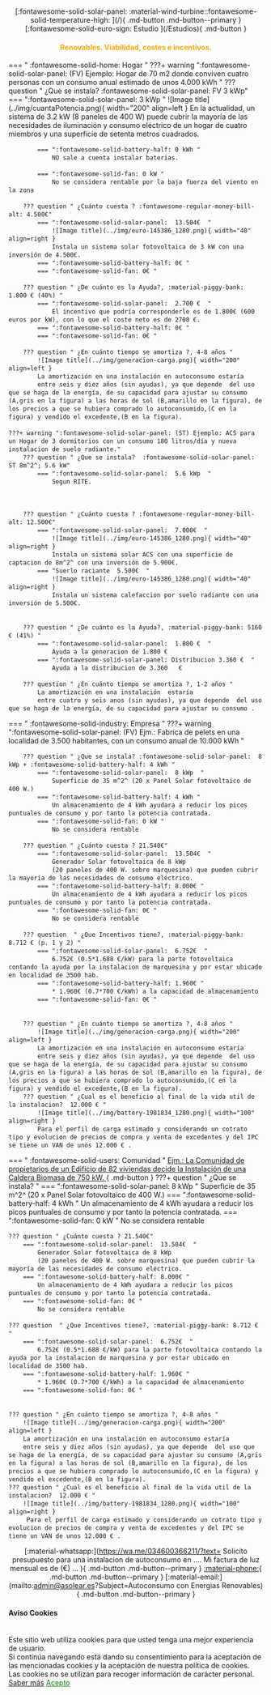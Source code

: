 
# 

<center>
[:fontawesome-solid-solar-panel: :material-wind-turbine::fontawesome-solid-temperature-high: ](/){ .md-button .md-button--primary }
[:fontawesome-solid-euro-sign: Estudio  ](/Estudios){ .md-button  }

<!-- 
[![Image title](../img/solar-cells-157122_1280.png){ width="40"  }](Estudios#aa){ .ms-button  }
[![Image title](../img/battery-1981834_1280.png){ width="40"  }](Estudios){ .ms-button  }
[![Image title](../img/wind-energy-157121_1280.png){ width="40"  }](Estudios){ .ms-button  }
[![Image title](../img/fire-gf61455d94_1280.png){ width="40"  }](Estudios){ .ms-button  } -->

<!-- [ :material-pencil:](/Estudios){ .md-button .md-button--primary } -->
<h4 style="color:Orange;">Renovables. Viabilidad, costes e incentivos.</h4>
</center>
<residencial>
=== "  :fontawesome-solid-home:  Hogar "
    ???+ warning ":fontawesome-solid-solar-panel: (FV) Ejemplo: Hogar de 70 m2 donde conviven cuatro personas con un consumo anual estimado de unos 4.000 kWh "
        ??? question " ¿Que se instala?  :fontawesome-solid-solar-panel: FV  3 kWp"
            === ":fontawesome-solid-solar-panel:  3 kWp  "
                ![Image title](../img/cuantaPotencia.png){ width="200" align=left }
                En la actualidad, un sistema de 3.2 kW (8 paneles de 400 W) puede cubrir la mayoría de las necesidades de iluminación y consumo eléctrico de un hogar de cuatro miembros y una superficie de setenta metros cuadrados.        
                
            === ":fontawesome-solid-battery-half: 0 kWh "
                NO sale a cuenta instalar baterias.

            === ":fontawesome-solid-fan: 0 kW "
                No se considera rentable por la baja fuerza del viento en la zona

        ??? question " ¿Cuánto cuesta ? :fontawesome-regular-money-bill-alt: 4.500€"
            === ":fontawesome-solid-solar-panel:  13.504€  "
                ![Image title](../img/euro-145386_1280.png){ width="40" align=right }
                Instala un sistema solar fotovoltaica de 3 kW con una inversión de 4.500€.
            === ":fontawesome-solid-battery-half: 0€ "
            === ":fontawesome-solid-fan: 0€ "

        ??? question " ¿De cuánto es la Ayuda?, :material-piggy-bank: 1.800 € (40%) "
            === ":fontawesome-solid-solar-panel:  2.700 €  "
                El incentivo que podría corresponderle es de 1.800€ (600 euros por kW), con lo que el coste neto es de 2700 €.
            === ":fontawesome-solid-battery-half: 0€ "
            === ":fontawesome-solid-fan: 0€ "

        ??? question " ¿En cuánto tiempo se amortiza ?, 4-8 años "
            ![Image title](../img/generacion-carga.png){ width="200" align=left }
            La amortización en una instalación en autoconsumo estaría
            entre seis y diez años (sin ayudas), ya que depende  del uso que se haga de la energía, de su capacidad para ajustar su consumo (A,gris en la figura) a las horas de sol (B,amarillo en la figura), de los precios a que se hubiera comprado lo autoconsumido,(C en la figura) y vendido el excedente,(B en la figura). 

    ???+ warning ":fontawesome-solid-solar-panel: (ST) Ejemplo: ACS para un Hogar de 3 dormitorios con un consumo 180 litros/día y nueva instalacion de suelo radiante."
        ??? question " ¿Que se instala?  :fontawesome-solid-solar-panel: ST 8m^2^; 5.6 kW"
            === ":fontawesome-solid-solar-panel:  5.6 kWp  "
                Segun RITE.        
                
  

        ??? question " ¿Cuánto cuesta ? :fontawesome-regular-money-bill-alt: 12.500€"
            === ":fontawesome-solid-solar-panel:  7.000€  "
                ![Image title](../img/euro-145386_1280.png){ width="40" align=right }
                Instala un sistema solar ACS con una superficie de captacion de 8m^2^ con una inversión de 5.900€.
            === "Suerlo raciante  5.500€  "
                ![Image title](../img/euro-145386_1280.png){ width="40" align=right }
                Instala un sistema calefaccion por suelo radiante con una inversión de 5.500€.


        ??? question " ¿De cuánto es la Ayuda?, :material-piggy-bank: 5160 € (41%) "
            === ":fontawesome-solid-solar-panel:  1.800 €  "
                Ayuda a la generacion de 1.800 €  
            === ":fontawesome-solid-solar-panel: Distribucion 3.360 €  "
                Ayuda a la distribucion de 3.360   €  

        ??? question " ¿En cuánto tiempo se amortiza ?, 1-2 años "
            La amortización en una instalación  estaría
            entre cuatro y seis anos (sin ayudas), ya que depende  del uso que se haga de la energía, de su capacidad para ajustar su consumo .

=== "  :fontawesome-solid-industry:  Empresa "
    ???+ warning ":fontawesome-solid-solar-panel: (FV) Ejm.: Fabrica de pelets en una localidad de 3.500 habitantes, con un consumo anual de 10.000 kWh "

        ??? question " ¿Que se instala? :fontawesome-solid-solar-panel:  8 kWp + :fontawesome-solid-battery-half: 4 kWh "
            === ":fontawesome-solid-solar-panel:  8 kWp  "
                Superficie de 35 m^2^ (20 x Panel Solar fotovoltaico de 400 W.) 
            === ":fontawesome-solid-battery-half: 4 kWh "
                Un almacenamiento de 4 kWh ayudara a reducir los picos puntuales de consumo y por tanto la potencia contratada.
            === ":fontawesome-solid-fan: 0 kW "
                No se considera rentable

        ??? question " ¿Cuánto cuesta ? 21.540€"
            === ":fontawesome-solid-solar-panel:  13.504€  "
                Generador Solar fotovoltaica de 8 kWp 
                (20 paneles de 400 W. sobre marquesina) que pueden cubrir la mayoría de las necesidades de consumo eléctrico.
            === ":fontawesome-solid-battery-half: 8.000€ "
                Un almacenamiento de 4 kWh ayudara a reducir los picos puntuales de consumo y por tanto la potencia contratada.
            === ":fontawesome-solid-fan: 0€ "
                No se considera rentable

        ??? question  " ¿Que Incentivos tiene?, :material-piggy-bank: 8.712 € (p. 1 y 2) "
            === ":fontawesome-solid-solar-panel:  6.752€  "
                6.752€ (0.5*1.688 €/kW) para la parte fotovoltaica contando la ayuda por la instalacion de marquesina y por estar ubicado en localidad de 3500 hab.
            === ":fontawesome-solid-battery-half: 1.960€ "
                * 1.960€ (0.7*700 €/kWh) a la capacidad de almacenamiento
            === ":fontawesome-solid-fan: 0€ "


        ??? question " ¿En cuánto tiempo se amortiza ?, 4-8 años "
            ![Image title](../img/generacion-carga.png){ width="200" align=left }
            La amortización en una instalación en autoconsumo estaría
            entre seis y diez años (sin ayudas), ya que depende  del uso que se haga de la energía, de su capacidad para ajustar su consumo (A,gris en la figura) a las horas de sol (B,amarillo en la figura), de los precios a que se hubiera comprado lo autoconsumido,(C en la figura) y vendido el excedente,(B en la figura). 
        ??? question " ¿Cual es el beneficio al final de la vida util de la instalacion?  12.000 € "
            ![Image title](../img/battery-1981834_1280.png){ width="100" align=right }
            Para el perfil de carga estimado y considerando un cotrato tipo y evolucion de precios de compra y venta de excedentes y del IPC se tiene un VAN de unos 12.000 € .


=== "  :fontawesome-solid-users:  Comunidad "
    [Ejm.: La Comunidad de propietarios de un Edificio de 82 viviendas decide la Instalación de una Caldera Biomasa de 750 kW.  ](#){ .md-button }
    ???+ question " ¿Que se instala? "
        === ":fontawesome-solid-solar-panel:  8 kWp  "
            Superficie de 35 m^2^ (20 x Panel Solar fotovoltaico de 400 W.) 
        === ":fontawesome-solid-battery-half: 4 kWh "
            Un almacenamiento de 4 kWh ayudara a reducir los picos puntuales de consumo y por tanto la potencia contratada.
        === ":fontawesome-solid-fan: 0 kW "
            No se considera rentable

    ??? question " ¿Cuánto cuesta ? 21.540€"
        === ":fontawesome-solid-solar-panel:  13.504€  "
            Generador Solar fotovoltaica de 8 kWp 
            (20 paneles de 400 W. sobre marquesina) que pueden cubrir la mayoría de las necesidades de consumo eléctrico.
        === ":fontawesome-solid-battery-half: 8.000€ "
            Un almacenamiento de 4 kWh ayudara a reducir los picos puntuales de consumo y por tanto la potencia contratada.
        === ":fontawesome-solid-fan: 0€ "
            No se considera rentable

    ??? question  " ¿Que Incentivos tiene?, :material-piggy-bank: 8.712 €  "
        === ":fontawesome-solid-solar-panel:  6.752€  "
            6.752€ (0.5*1.688 €/kW) para la parte fotovoltaica contando la ayuda por la instalacion de marquesina y por estar ubicado en localidad de 3500 hab.
        === ":fontawesome-solid-battery-half: 1.960€ "
            * 1.960€ (0.7*700 €/kWh) a la capacidad de almacenamiento
        === ":fontawesome-solid-fan: 0€ "


    ??? question " ¿En cuánto tiempo se amortiza ?, 4-8 años "
        ![Image title](../img/generacion-carga.png){ width="200" align=left }
        La amortización en una instalación en autoconsumo estaría
        entre seis y diez años (sin ayudas), ya que depende  del uso que se haga de la energía, de su capacidad para ajustar su consumo (A,gris en la figura) a las horas de sol (B,amarillo en la figura), de los precios a que se hubiera comprado lo autoconsumido,(C en la figura) y vendido el excedente,(B en la figura). 
    ??? question " ¿Cual es el beneficio al final de la vida util de la instalacion?  12.000 € "
        ![Image title](../img/battery-1981834_1280.png){ width="100" align=right }
         Para el perfil de carga estimado y considerando un cotrato tipo y evolucion de precios de compra y venta de excedentes y del IPC se tiene un VAN de unos 12.000 € .










<center>

[:material-whatsapp:](https://wa.me/034600366211/?text= Solicito presupuesto para una instalacion de autoconsumo en .... Mi factura de luz mensual es de (€) ... ){ .md-button .md-button--primary  }
[:material-phone:](tel:+34-600-366-211){ .md-button .md-button--primary  }
[:material-email:](mailto:admin@asolear.es?Subject=Autoconsumo con Energias Renovables){ .md-button .md-button--primary  }

<!-- [Agencia Andaluza de la Energia](https://www.agenciaandaluzadelaenergia.es/es){ .md-button } -->
 </center>
</piedepagina>





<!-- 

<div class="container">
    <ul class="postit">
        <li class="postit">
            <a href="monitorizacion/" >
                <center>
                    <p> Control y Monitorizacion</p>
                </center>
            </a>
        </li>
    </ul>
    <ul class="postit">
   </ul>
    
</div> -->


<!-- cookies -->
<div class="alert text-center cookiealert" role="alert">
    <h4> Aviso Cookies</h4>
    <br>
    Este sitio web utiliza cookies para que usted tenga una mejor experiencia de usuario.
    <br>
    Si continúa navegando está dando su consentimiento para la aceptación de las mencionadas
    cookies y la aceptación de nuestra política de cookies.
    <br>
    Las cookies no se utilizan para recoger información de carácter personal.
    <a href="https://cookiesandyou.com/" target="_blank">Saber más</a>
    <a href="#" type="button" style="color:green;" class="btn btn-green btn-lg acceptcookies">
        Acepto
    </a>
        <br>
    <br>
    <br>

</div>


<!-- <iframe hidden allowfullscreen="true" src="https://asolearapp-psqrfpso4a-ew.a.run.app/"width="100%" height="75%" style="border: 1px solid #fff; max-width: 1200px; min-height:2500px" > </iframe>
 -->

<iframe hidden src="https://asolearapp-psqrfpso4a-nw.a.run.app/" style="position:fixed; top:55px; left:0px; bottom:0px; right:0px; width:100%; height:100%; border:none; margin:0; padding:0; overflow:hidden; z-index:999999;"> Your browser doesn't support iframes </iframe>
